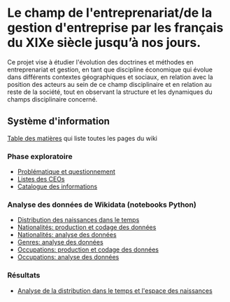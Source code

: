 # Le champ de l'entreprenariat/de la gestion d'entreprise par les français du XIXe siècle jusqu’à nos jours.

Ce projet vise à étudier l'évolution des doctrines et méthodes en entreprenariat et gestion, en tant que discipline économique qui évolue dans différents contextes géographiques et sociaux, en relation avec la position des acteurs au sein de ce champ disciplinaire et en relation au reste de la société, tout en observant la structure et les dynamiques du champs disciplinaire concerné.


## Système d'information

[Table des matières]() qui liste toutes les pages du wiki


###  Phase exploratoire


* [Problématique et questionnement](Problematique-Questionnement.md) 
* [Listes des CEOs](Liste_ceos.md)
* [Catalogue des informations](Catalogue-des-informations.md)

    

### Analyse des données de Wikidata (notebooks Python)
* [Distribution des naissances dans le temps](https://github.com/Laillaa/French_CEOs/blob/main/notebooks_jupyter/wikidata_exploration/wdt_distribution_naissances.ipynb)
* [Nationalités: production et codage des données](https://github.com/Laillaa/French_CEOs/blob/main/notebooks_jupyter/wikidata_exploration/wdt_nationalite_production.ipynb)
* [Nationalités: analyse des données](https://github.com/Laillaa/French_CEOs/blob/main/notebooks_jupyter/wikidata_exploration/wdt_nationalite_analyse.ipynb)
* [Genres: analyse des données](https://github.com/Laillaa/French_CEOs/blob/main/notebooks_jupyter/wikidata_exploration/wdt_genre_analyse.ipynb)
* [Occupations: production et codage des données](https://github.com/Laillaa/French_CEOs/blob/main/notebooks_jupyter/wikidata_exploration/wdt_occupations_production.ipynb)
* [Occupations: analyse des données](https://github.com/Laillaa/French_CEOs/blob/main/notebooks_jupyter/wikidata_exploration/wdt_occupations_analyse.ipynb)
 

### Résultats

* [Analyse de la distribution dans le temps et l'espace des naissances](results/birth_places_spatiotemporal_distribution.md)

